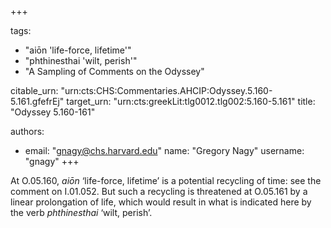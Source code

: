 +++

tags:
- "aiōn &#39;life-force, lifetime&#39;"
- "phthinesthai &#39;wilt, perish&#39;"
- "A Sampling of Comments on the Odyssey"

citable_urn: "urn:cts:CHS:Commentaries.AHCIP:Odyssey.5.160-5.161.gfefrEj"
target_urn: "urn:cts:greekLit:tlg0012.tlg002:5.160-5.161"
title: "Odyssey 5.160-161"

authors:
- email: "gnagy@chs.harvard.edu"
  name: "Gregory Nagy"
  username: "gnagy"
+++

<p>At O.05.160, <em>aiōn</em> ‘life-force, lifetime’ is a potential recycling of time: see the comment on I.01.052. But such a recycling is threatened at O.05.161 by a linear prolongation of life, which would result in what is indicated here by the verb <em>phthinesthai</em> ‘wilt, perish’. </p>
